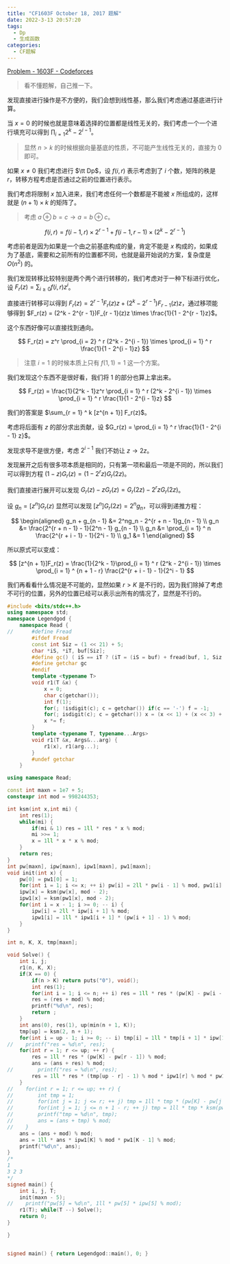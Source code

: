 ```yaml
---
title: "CF1603F October 18, 2017 题解"
date: 2022-3-13 20:57:20
tags:
  - Dp
  - 生成函数
categories:
  - CF题解
---
```


[Problem - 1603F - Codeforces](https://codeforces.com/problemset/problem/1603/F)

> 看不懂题解，自己推一下。

发现直接进行操作是不方便的，我们会想到线性基，那么我们考虑通过基底进行计算。

当 $x = 0$ 的时候也就是意味着选择的位置都是线性无关的，我们考虑一个一个进行填充可以得到 $\prod_{i = 1} 2^k - 2^{i - 1}$。

> 显然 $n > k$ 的时候根据向量基底的性质，不可能产生线性无关的，直接为 $0$ 即可。

如果 $x \ne 0$ 我们考虑进行 $\tt Dp$，设 $f(i, r)$ 表示考虑到了 $i$ 个数，矩阵的秩是 $r$，转移方程考虑是否通过之前的位置进行表示。

我们考虑将限制 $x$ 加入进来，我们考虑任何一个数都是不能被 $x$ 所组成的，这样就是 $(n + 1) \times k$ 的矩阵了。

> 考虑 $a \oplus b = c \to a = b\oplus c$。

$$
f(i, r) = f(i - 1, r) \times 2^{r - 1} + f(i - 1, r - 1) \times (2^k - 2^{r - 1})
$$

考虑前者是因为如果是一个由之前基底构成的量，肯定不能是 $x$ 构成的，如果成为了基底，需要和之前所有的位置都不同，也就是最开始说的方案，复杂度是 $O(n ^ 2)$ 的。

我们发现转移比较特别是两个两个进行转移的，我们考虑对于一种下标进行优化，设 $F_r(z) = \sum_{i \ge 0} f(i, r) z^i$。

直接进行转移可以得到 $F_r(z) = 2^{r - 1}F_r(z)z + (2^k - 2^{r - 1})F_{r - 1}(z)z$，通过移项能够得到 $F_r(z) = (2^k - 2^{r - 1})F_{r - 1}(z)z \times \frac{1}{1 - 2^{r - 1}z}$。

这个东西好像可以直接找到通向。

$$
F_r(z) = z^r \prod_{i = 2} ^ r (2^k - 2^{i - 1}) \times  \prod_{i = 1} ^ r \frac{1}{1 - 2^{i - 1}z}
$$

> 注意 $i = 1$ 的时候本质上只有 $f(1, 1) = 1$ 这一个方案。

我们发现这个东西不是很好看，我们将 $1$ 的部分也算上拿出来。

$$
F_r(z) = \frac{1}{2^k - 1}z^r \prod_{i = 1} ^ r (2^k - 2^{i - 1}) \times  \prod_{i = 1} ^ r \frac{1}{1 - 2^{i - 1}z}
$$

我们的答案是 $\sum_{r = 1} ^ k [z^{n + 1}] F_r(z)$。

考虑将后面有 $z$ 的部分求出贡献，设 $G_r(z) = \prod_{i = 1} ^ r \frac{1}{1 - 2^{i - 1} z}$。

发现求导不是很方便，考虑 $2^{i - 1}$ 我们不妨让 $z \to 2z$。

发现展开之后有很多项本质是相同的，只有第一项和最后一项是不同的，所以我们可以得到方程 $(1 - z)G_r(z) = (1 - 2^rz)G_r(2z)$。

我们直接进行展开可以发现 $G_r(z) - zG_r(z) = G_r(2z) - 2^rzG_r(2z)$。

设 $g_n = [z^n]G_r(z)$ 显然可以发现 $[z^n]G_r(2z) = 2^ng_n$，可以得到递推方程：

$$
\begin{aligned}
g_n + g_{n - 1} &= 2^ng_n - 2^{r + n - 1}g_{n - 1} \\
g_n &= \frac{2^{r + n - 1} - 1}{2^n - 1} g_{n - 1} \\
g_n &= \prod_{i = 1} ^ n \frac{2^{r + i - 1} - 1}{2^i - 1} \\
g_1 &= 1
\end{aligned}
$$

所以原式可以变成：

$$
[z^{n + 1}]F_r(z) = \frac{1}{2^k - 1}\prod_{i = 1} ^ r (2^k - 2^{i - 1}) \times  \prod_{i = 1} ^ {n + 1 - r} \frac{2^{r + i - 1} - 1}{2^i - 1}
$$

我们再看看什么情况是不可能的，显然如果 $r > K$ 是不行的，因为我们除掉了考虑不可行的位置，另外的位置已经可以表示出所有的情况了，显然是不行的。

```cpp
#include <bits/stdc++.h>
using namespace std;
namespace Legendgod {
	namespace Read {
//		#define Fread
		#ifdef Fread
		const int Siz = (1 << 21) + 5;
		char *iS, *iT, buf[Siz];
		#define gc() ( iS == iT ? (iT = (iS = buf) + fread(buf, 1, Siz, stdin), iS == iT ? EOF : *iS ++) : *iS ++ )
		#define getchar gc
		#endif
		template <typename T>
		void r1(T &x) {
		    x = 0;
			char c(getchar());
			int f(1);
			for(; !isdigit(c); c = getchar()) if(c == '-') f = -1;
			for(; isdigit(c); c = getchar()) x = (x << 1) + (x << 3) + (c ^ 48);
			x *= f;
		}
		template <typename T, typename...Args>
		void r1(T &x, Args&...arg) {
			r1(x), r1(arg...);
		}
		#undef getchar
	}

using namespace Read;

const int maxn = 1e7 + 5;
constexpr int mod = 998244353;

int ksm(int x,int mi) {
    int res(1);
    while(mi) {
        if(mi & 1) res = 1ll * res * x % mod;
        mi >>= 1;
        x = 1ll * x * x % mod;
    }
    return res;
}
int pw[maxn], ipw[maxn], ipw1[maxn], pw1[maxn];
void init(int x) {
    pw[0] = pw1[0] = 1;
    for(int i = 1; i <= x; ++ i) pw[i] = 2ll * pw[i - 1] % mod, pw1[i] = 1ll * pw1[i - 1] * (pw[i] - 1) % mod;
    ipw[x] = ksm(pw[x], mod - 2);
    ipw1[x] = ksm(pw1[x], mod - 2);
    for(int i = x - 1; i >= 0; -- i) {
        ipw[i] = 2ll * ipw[i + 1] % mod;
        ipw1[i] = 1ll * ipw1[i + 1] * (pw[i + 1] - 1) % mod;
    }
}

int n, K, X, tmp[maxn];

void Solve() {
    int i, j;
    r1(n, K, X);
    if(X == 0) {
        if(n > K) return puts("0"), void();
        int res(1);
        for(int i = 1; i <= n; ++ i) res = 1ll * res * (pw[K] - pw[i - 1]) % mod;
        res = (res + mod) % mod;
        printf("%d\n", res);
        return ;
    }
    int ans(0), res(1), up(min(n + 1, K));
    tmp[up] = ksm(2, n + 1);
    for(int i = up - 1; i >= 0; -- i) tmp[i] = 1ll * tmp[i + 1] * ipw[1] % mod;
//    printf("res = %d\n", res);
    for(int r = 1; r <= up; ++ r) {
        res = 1ll * res * (pw[K] - pw[r - 1]) % mod;
        ans = (ans + res) % mod;
//        printf("res = %d\n", res);
        res = 1ll * res * (tmp[up - r] - 1) % mod * ipw1[r] % mod * pw1[r - 1] % mod;
    }
//    for(int r = 1; r <= up; ++ r) {
//        int tmp = 1;
//        for(int j = 1; j <= r; ++ j) tmp = 1ll * tmp * (pw[K] - pw[j - 1]) % mod;
//        for(int j = 1; j <= n + 1 - r; ++ j) tmp = 1ll * tmp * ksm(pw[j] - 1, mod - 2) % mod * (pw[r + j - 1] - 1) % mod;
//        printf("tmp = %d\n", tmp);
//        ans = (ans + tmp) % mod;
//    }
    ans = (ans + mod) % mod;
    ans = 1ll * ans * ipw1[K] % mod * pw1[K - 1] % mod;
    printf("%d\n", ans);
}
/*
1
3 2 3
*/
signed main() {
	int i, j, T;
    init(maxn - 5);
//    printf("pw[5] = %d\n", 1ll * pw[5] * ipw[5] % mod);
    r1(T); while(T --) Solve();
	return 0;
}

}


signed main() { return Legendgod::main(), 0; }

```
